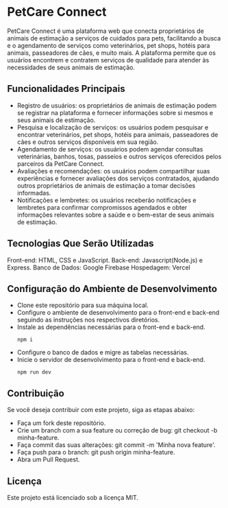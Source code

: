 # PetCare Connect
PetCare Connect é uma plataforma web que conecta proprietários de animais de estimação a serviços de cuidados para pets, facilitando a busca e o agendamento de serviços como veterinários, pet shops, hotéis para animais, passeadores de cães, e muito mais. A plataforma permite que os usuários encontrem e contratem serviços de qualidade para atender às necessidades de seus animais de estimação.

## Funcionalidades Principais
- Registro de usuários: os proprietários de animais de estimação podem se registrar na plataforma e fornecer informações sobre si mesmos e seus animais de estimação.
- Pesquisa e localização de serviços: os usuários podem pesquisar e encontrar veterinários, pet shops, hotéis para animais, passeadores de cães e outros serviços disponíveis em sua região.
- Agendamento de serviços: os usuários podem agendar consultas veterinárias, banhos, tosas, passeios e outros serviços oferecidos pelos parceiros da PetCare Connect.
- Avaliações e recomendações: os usuários podem compartilhar suas experiências e fornecer avaliações dos serviços contratados, ajudando outros proprietários de animais de estimação a tomar decisões informadas.
- Notificações e lembretes: os usuários receberão notificações e lembretes para confirmar compromissos agendados e obter informações relevantes sobre a saúde e o bem-estar de seus animais de estimação.

## Tecnologias Que Serão Utilizadas
Front-end: HTML, CSS e JavaScript.
Back-end: Javascript(Node.js) e Express.
Banco de Dados: Google Firebase
Hospedagem: Vercel

## Configuração do Ambiente de Desenvolvimento
- Clone este repositório para sua máquina local.
- Configure o ambiente de desenvolvimento para o front-end e back-end seguindo as instruções nos respectivos diretórios.
- Instale as dependências necessárias para o front-end e back-end.
  ```
  npm i
- Configure o banco de dados e migre as tabelas necessárias.
- Inicie o servidor de desenvolvimento para o front-end e back-end.
  ```
  npm run dev

## Contribuição
Se você deseja contribuir com este projeto, siga as etapas abaixo:

- Faça um fork deste repositório.
- Crie um branch com a sua feature ou correção de bug: git checkout -b minha-feature.
- Faça commit das suas alterações: git commit -m 'Minha nova feature'.
- Faça push para o branch: git push origin minha-feature.
- Abra um Pull Request.

## Licença
Este projeto está licenciado sob a licença MIT.
